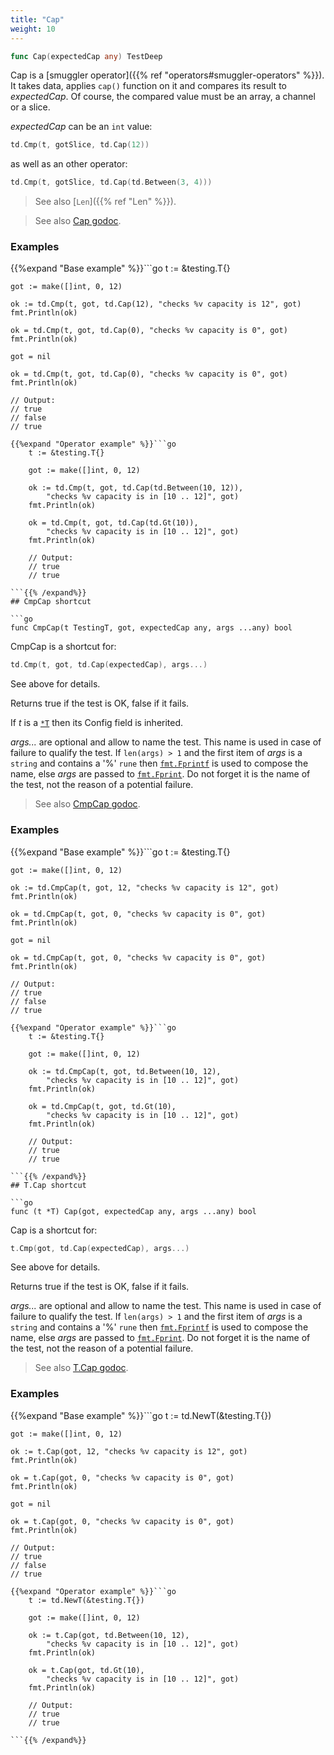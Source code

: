 ```yaml
---
title: "Cap"
weight: 10
---
```


```go
func Cap(expectedCap any) TestDeep
```

Cap is a [smuggler operator]({{% ref "operators#smuggler-operators" %}}). It takes data, applies `cap()` function
on it and compares its result to *expectedCap*. Of course, the
compared value must be an array, a channel or a slice.

*expectedCap* can be an `int` value:

```go
td.Cmp(t, gotSlice, td.Cap(12))
```

as well as an other operator:

```go
td.Cmp(t, gotSlice, td.Cap(td.Between(3, 4)))
```

> See also [`Len`]({{% ref "Len" %}}).


> See also [<i class='fas fa-book'></i> Cap godoc](https://pkg.go.dev/github.com/maxatome/go-testdeep/td#Cap).

### Examples

{{%expand "Base example" %}}```go
	t := &testing.T{}

	got := make([]int, 0, 12)

	ok := td.Cmp(t, got, td.Cap(12), "checks %v capacity is 12", got)
	fmt.Println(ok)

	ok = td.Cmp(t, got, td.Cap(0), "checks %v capacity is 0", got)
	fmt.Println(ok)

	got = nil

	ok = td.Cmp(t, got, td.Cap(0), "checks %v capacity is 0", got)
	fmt.Println(ok)

	// Output:
	// true
	// false
	// true

```{{% /expand%}}
{{%expand "Operator example" %}}```go
	t := &testing.T{}

	got := make([]int, 0, 12)

	ok := td.Cmp(t, got, td.Cap(td.Between(10, 12)),
		"checks %v capacity is in [10 .. 12]", got)
	fmt.Println(ok)

	ok = td.Cmp(t, got, td.Cap(td.Gt(10)),
		"checks %v capacity is in [10 .. 12]", got)
	fmt.Println(ok)

	// Output:
	// true
	// true

```{{% /expand%}}
## CmpCap shortcut

```go
func CmpCap(t TestingT, got, expectedCap any, args ...any) bool
```

CmpCap is a shortcut for:

```go
td.Cmp(t, got, td.Cap(expectedCap), args...)
```

See above for details.

Returns true if the test is OK, false if it fails.

If *t* is a [`*T`](https://pkg.go.dev/github.com/maxatome/go-testdeep/td#T) then its Config field is inherited.

*args...* are optional and allow to name the test. This name is
used in case of failure to qualify the test. If `len(args) > 1` and
the first item of *args* is a `string` and contains a '%' `rune` then
[`fmt.Fprintf`](https://pkg.go.dev/fmt#Fprintf) is used to compose the name, else *args* are passed to
[`fmt.Fprint`](https://pkg.go.dev/fmt#Fprint). Do not forget it is the name of the test, not the
reason of a potential failure.


> See also [<i class='fas fa-book'></i> CmpCap godoc](https://pkg.go.dev/github.com/maxatome/go-testdeep/td#CmpCap).

### Examples

{{%expand "Base example" %}}```go
	t := &testing.T{}

	got := make([]int, 0, 12)

	ok := td.CmpCap(t, got, 12, "checks %v capacity is 12", got)
	fmt.Println(ok)

	ok = td.CmpCap(t, got, 0, "checks %v capacity is 0", got)
	fmt.Println(ok)

	got = nil

	ok = td.CmpCap(t, got, 0, "checks %v capacity is 0", got)
	fmt.Println(ok)

	// Output:
	// true
	// false
	// true

```{{% /expand%}}
{{%expand "Operator example" %}}```go
	t := &testing.T{}

	got := make([]int, 0, 12)

	ok := td.CmpCap(t, got, td.Between(10, 12),
		"checks %v capacity is in [10 .. 12]", got)
	fmt.Println(ok)

	ok = td.CmpCap(t, got, td.Gt(10),
		"checks %v capacity is in [10 .. 12]", got)
	fmt.Println(ok)

	// Output:
	// true
	// true

```{{% /expand%}}
## T.Cap shortcut

```go
func (t *T) Cap(got, expectedCap any, args ...any) bool
```

Cap is a shortcut for:

```go
t.Cmp(got, td.Cap(expectedCap), args...)
```

See above for details.

Returns true if the test is OK, false if it fails.

*args...* are optional and allow to name the test. This name is
used in case of failure to qualify the test. If `len(args) > 1` and
the first item of *args* is a `string` and contains a '%' `rune` then
[`fmt.Fprintf`](https://pkg.go.dev/fmt#Fprintf) is used to compose the name, else *args* are passed to
[`fmt.Fprint`](https://pkg.go.dev/fmt#Fprint). Do not forget it is the name of the test, not the
reason of a potential failure.


> See also [<i class='fas fa-book'></i> T.Cap godoc](https://pkg.go.dev/github.com/maxatome/go-testdeep/td#T.Cap).

### Examples

{{%expand "Base example" %}}```go
	t := td.NewT(&testing.T{})

	got := make([]int, 0, 12)

	ok := t.Cap(got, 12, "checks %v capacity is 12", got)
	fmt.Println(ok)

	ok = t.Cap(got, 0, "checks %v capacity is 0", got)
	fmt.Println(ok)

	got = nil

	ok = t.Cap(got, 0, "checks %v capacity is 0", got)
	fmt.Println(ok)

	// Output:
	// true
	// false
	// true

```{{% /expand%}}
{{%expand "Operator example" %}}```go
	t := td.NewT(&testing.T{})

	got := make([]int, 0, 12)

	ok := t.Cap(got, td.Between(10, 12),
		"checks %v capacity is in [10 .. 12]", got)
	fmt.Println(ok)

	ok = t.Cap(got, td.Gt(10),
		"checks %v capacity is in [10 .. 12]", got)
	fmt.Println(ok)

	// Output:
	// true
	// true

```{{% /expand%}}
